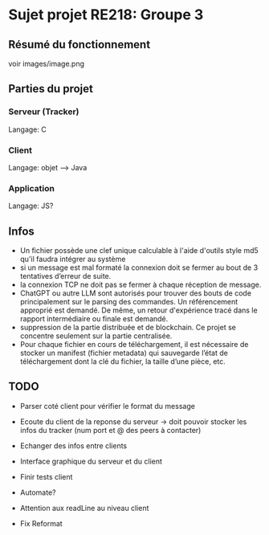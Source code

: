 # Sujet projet RE218: Groupe 3

## Résumé du fonctionnement

voir images/image.png

## Parties du projet

### Serveur (Tracker)

Langage: C

### Client

Langage: objet --> Java

### Application

Langage: JS?

## Infos

- Un fichier possède une clef unique calculable à l'aide d'outils style md5 qu'il faudra intégrer au système
- si un message est mal formaté la connexion doit se fermer au bout de 3 tentatives d’erreur de suite.
- la connexion TCP ne doit pas se fermer à chaque réception de message.
- ChatGPT ou autre LLM sont autorisés pour trouver des bouts de code principalement sur le parsing des commandes. Un référencement approprié est demandé. De même, un retour d'expérience tracé dans le rapport intermédiaire ou finale est demandé.
- suppression de la partie distribuée et de blockchain. Ce projet se concentre seulement sur la partie centralisée.
- Pour chaque fichier en cours de téléchargement, il est nécessaire de stocker un manifest (fichier metadata) qui sauvegarde l’état de téléchargement dont la clé du fichier, la taille d’une pièce, etc.

## TODO

- Parser coté client pour vérifier le format du message
- Ecoute du client de la reponse du serveur -> doit pouvoir stocker les infos du tracker (num port et @ des peers à contacter)
- Echanger des infos entre clients
- Interface graphique du serveur et du client
- Finir tests client
- Automate?
- Attention aux readLine au niveau client

- Fix Reformat
